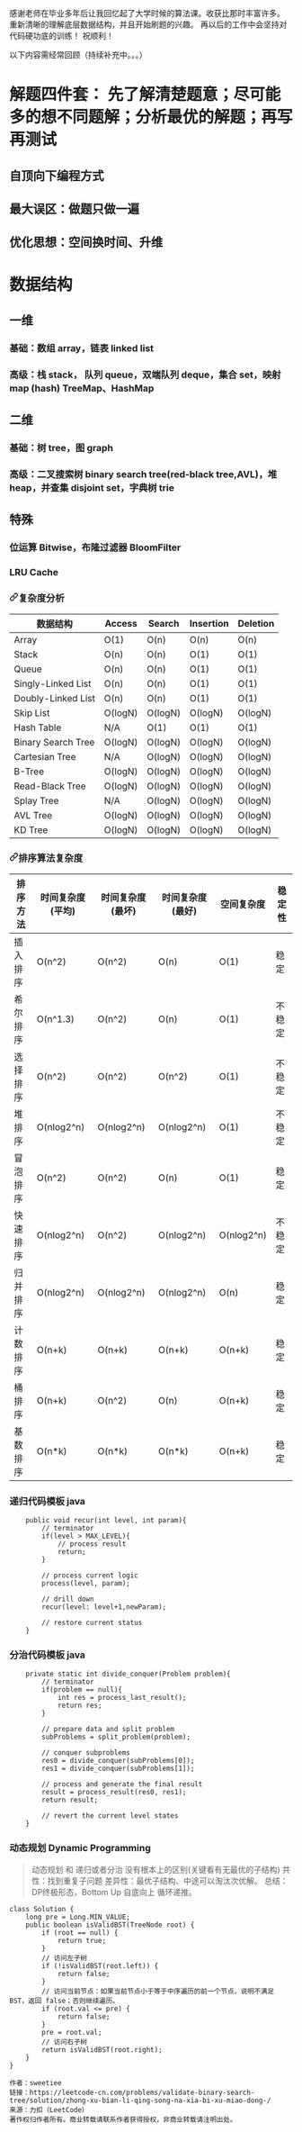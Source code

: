感谢老师在毕业多年后让我回忆起了大学时候的算法课。收获比那时丰富许多。
重新清晰的理解底层数据结构，并且开始刷题的兴趣。
再以后的工作中会坚持对代码硬功底的训练！
祝顺利！

以下内容需经常回顾（持续补充中。。。）

# 解题四件套： 先了解清楚题意；尽可能多的想不同题解；分析最优的解题；再写再测试
## 自顶向下编程方式
## 最大误区：做题只做一遍
## 优化思想：空间换时间、升维


# 数据结构
## 一维
### 基础：数组 array，链表 linked list
### 高级：栈 stack， 队列 queue，双端队列 deque，集合 set，映射 map (hash) TreeMap、HashMap
## 二维
### 基础：树 tree，图 graph
### 高级：二叉搜索树 binary search tree(red-black tree,AVL)，堆 heap，并查集 disjoint set，字典树 trie
## 特殊
### 位运算 Bitwise，布隆过滤器 BloomFilter
### LRU Cache

<h3><a id="user-content-复杂度分析" class="anchor" aria-hidden="true" href="#复杂度分析"><svg class="octicon octicon-link" viewBox="0 0 16 16" version="1.1" width="16" height="16" aria-hidden="true"><path fill-rule="evenodd" d="M7.775 3.275a.75.75 0 001.06 1.06l1.25-1.25a2 2 0 112.83 2.83l-2.5 2.5a2 2 0 01-2.83 0 .75.75 0 00-1.06 1.06 3.5 3.5 0 004.95 0l2.5-2.5a3.5 3.5 0 00-4.95-4.95l-1.25 1.25zm-4.69 9.64a2 2 0 010-2.83l2.5-2.5a2 2 0 012.83 0 .75.75 0 001.06-1.06 3.5 3.5 0 00-4.95 0l-2.5 2.5a3.5 3.5 0 004.95 4.95l1.25-1.25a.75.75 0 00-1.06-1.06l-1.25 1.25a2 2 0 01-2.83 0z"></path></svg></a>复杂度分析</h3>
<table>
<thead>
<tr>
<th>数据结构</th>
<th>Access</th>
<th>Search</th>
<th>Insertion</th>
<th>Deletion</th>
</tr>
</thead>
<tbody>
<tr>
<td>Array</td>
<td>O(1)</td>
<td>O(n)</td>
<td>O(n)</td>
<td>O(n)</td>
</tr>
<tr>
<td>Stack</td>
<td>O(n)</td>
<td>O(n)</td>
<td>O(1)</td>
<td>O(1)</td>
</tr>
<tr>
<td>Queue</td>
<td>O(n)</td>
<td>O(n)</td>
<td>O(1)</td>
<td>O(1)</td>
</tr>
<tr>
<td>Singly-Linked List</td>
<td>O(n)</td>
<td>O(n)</td>
<td>O(1)</td>
<td>O(1)</td>
</tr>
<tr>
<td>Doubly-Linked List</td>
<td>O(n)</td>
<td>O(n)</td>
<td>O(1)</td>
<td>O(1)</td>
</tr>
<tr>
<td>Skip List</td>
<td>O(logN)</td>
<td>O(logN)</td>
<td>O(logN)</td>
<td>O(logN)</td>
</tr>
<tr>
<td>Hash Table</td>
<td>N/A</td>
<td>O(1)</td>
<td>O(1)</td>
<td>O(1)</td>
</tr>
<tr>
<td>Binary Search Tree</td>
<td>O(logN)</td>
<td>O(logN)</td>
<td>O(logN)</td>
<td>O(logN)</td>
</tr>
<tr>
<td>Cartesian Tree</td>
<td>N/A</td>
<td>O(logN)</td>
<td>O(logN)</td>
<td>O(logN)</td>
</tr>
<tr>
<td>B-Tree</td>
<td>O(logN)</td>
<td>O(logN)</td>
<td>O(logN)</td>
<td>O(logN)</td>
</tr>
<tr>
<td>Read-Black Tree</td>
<td>O(logN)</td>
<td>O(logN)</td>
<td>O(logN)</td>
<td>O(logN)</td>
</tr>
<tr>
<td>Splay Tree</td>
<td>N/A</td>
<td>O(logN)</td>
<td>O(logN)</td>
<td>O(logN)</td>
</tr>
<tr>
<td>AVL Tree</td>
<td>O(logN)</td>
<td>O(logN)</td>
<td>O(logN)</td>
<td>O(logN)</td>
</tr>
<tr>
<td>KD Tree</td>
<td>O(logN)</td>
<td>O(logN)</td>
<td>O(logN)</td>
<td>O(logN)</td>
</tr>
</tbody>
</table>
<h3><a id="user-content-排序算法复杂度" class="anchor" aria-hidden="true" href="#排序算法复杂度"><svg class="octicon octicon-link" viewBox="0 0 16 16" version="1.1" width="16" height="16" aria-hidden="true"><path fill-rule="evenodd" d="M7.775 3.275a.75.75 0 001.06 1.06l1.25-1.25a2 2 0 112.83 2.83l-2.5 2.5a2 2 0 01-2.83 0 .75.75 0 00-1.06 1.06 3.5 3.5 0 004.95 0l2.5-2.5a3.5 3.5 0 00-4.95-4.95l-1.25 1.25zm-4.69 9.64a2 2 0 010-2.83l2.5-2.5a2 2 0 012.83 0 .75.75 0 001.06-1.06 3.5 3.5 0 00-4.95 0l-2.5 2.5a3.5 3.5 0 004.95 4.95l1.25-1.25a.75.75 0 00-1.06-1.06l-1.25 1.25a2 2 0 01-2.83 0z"></path></svg></a>排序算法复杂度</h3>
<table>
<thead>
<tr>
<th>排序方法</th>
<th>时间复杂度(平均)</th>
<th>时间复杂度(最坏)</th>
<th>时间复杂度(最好)</th>
<th>空间复杂度</th>
<th>稳定性</th>
</tr>
</thead>
<tbody>
<tr>
<td>插入排序</td>
<td>O(n^2)</td>
<td>O(n^2)</td>
<td>O(n)</td>
<td>O(1)</td>
<td>稳定</td>
</tr>
<tr>
<td>希尔排序</td>
<td>O(n^1.3)</td>
<td>O(n^2)</td>
<td>O(n)</td>
<td>O(1)</td>
<td>不稳定</td>
</tr>
<tr>
<td>选择排序</td>
<td>O(n^2)</td>
<td>O(n^2)</td>
<td>O(n^2)</td>
<td>O(1)</td>
<td>不稳定</td>
</tr>
<tr>
<td>堆排序</td>
<td>O(nlog2^n)</td>
<td>O(nlog2^n)</td>
<td>O(nlog2^n)</td>
<td>O(1)</td>
<td>不稳定</td>
</tr>
<tr>
<td>冒泡排序</td>
<td>O(n^2)</td>
<td>O(n^2)</td>
<td>O(n)</td>
<td>O(1)</td>
<td>稳定</td>
</tr>
<tr>
<td>快速排序</td>
<td>O(nlog2^n)</td>
<td>O(n^2)</td>
<td>O(nlog2^n)</td>
<td>O(nlog2^n)</td>
<td>不稳定</td>
</tr>
<tr>
<td>归并排序</td>
<td>O(nlog2^n)</td>
<td>O(nlog2^n)</td>
<td>O(nlog2^n)</td>
<td>O(n)</td>
<td>稳定</td>
</tr>
<tr>
<td>计数排序</td>
<td>O(n+k)</td>
<td>O(n+k)</td>
<td>O(n+k)</td>
<td>O(n+k)</td>
<td>稳定</td>
</tr>
<tr>
<td>桶排序</td>
<td>O(n+k)</td>
<td>O(n^2)</td>
<td>O(n)</td>
<td>O(n+k)</td>
<td>稳定</td>
</tr>
<tr>
<td>基数排序</td>
<td>O(n*k)</td>
<td>O(n*k)</td>
<td>O(n*k)</td>
<td>O(n+k)</td>
<td>稳定</td>
</tr>
</tbody>
</table>

### 递归代码模板 java ###
```
    public void recur(int level, int param){
        // terminator
        if(level > MAX_LEVEL){
            // process result
            return;
        }

        // process current logic
        process(level, param);

        // drill down
        recur(level: level+1,newParam);

        // restore current status
    }
```

### 分治代码模板 java ###
```
    private static int divide_conquer(Problem problem){
        // terminator
        if(problem == null){
            int res = process_last_result();
            return res;
        }

        // prepare data and split problem
        subProblems = split_problem(problem);

        // conquer subproblems
        res0 = divide_conquer(subProblems[0]);
        res1 = divide_conquer(subProblems[1]);

        // process and generate the final result
        result = process_result(res0, res1);
        return result;

        // revert the current level states
    }
```

### 动态规划 Dynamic Programming ###
> 动态规划 和 递归或者分治 没有根本上的区别(关键看有无最优的子结构)
> 共性：找到重复子问题
> 差异性：最优子结构、中途可以淘汰次优解。
> 总结：DP终极形态，Bottom Up 自底向上 循环递推。

```
class Solution {
    long pre = Long.MIN_VALUE;
    public boolean isValidBST(TreeNode root) {
        if (root == null) {
            return true;
        }
        // 访问左子树
        if (!isValidBST(root.left)) {
            return false;
        }
        // 访问当前节点：如果当前节点小于等于中序遍历的前一个节点，说明不满足BST，返回 false；否则继续遍历。
        if (root.val <= pre) {
            return false;
        }
        pre = root.val;
        // 访问右子树
        return isValidBST(root.right);
    }
}

作者：sweetiee
链接：https://leetcode-cn.com/problems/validate-binary-search-tree/solution/zhong-xu-bian-li-qing-song-na-xia-bi-xu-miao-dong-/
来源：力扣（LeetCode）
著作权归作者所有。商业转载请联系作者获得授权，非商业转载请注明出处。
```
